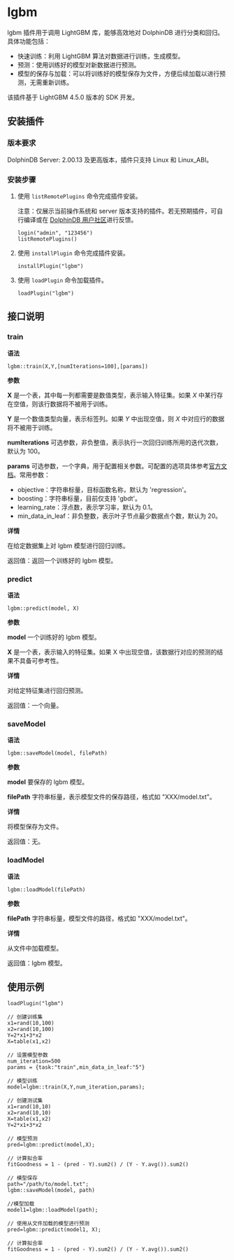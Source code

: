 # lgbm

lgbm 插件用于调用 LightGBM 库，能够高效地对 DolphinDB 进行分类和回归。具体功能包括：

* 快速训练：利用 LightGBM 算法对数据进行训练，生成模型。
* 预测：使用训练好的模型对新数据进行预测。
* 模型的保存与加载：可以将训练好的模型保存为文件，方便后续加载以进行预测，无需重新训练。

该插件基于 LightGBM 4.5.0 版本的 SDK 开发。

## 安装插件

### 版本要求

DolphinDB Server: 2.00.13 及更高版本，插件只支持 Linux 和 Linux\_ABI。

### 安装步骤

1. 使用 `listRemotePlugins` 命令完成插件安装。

   注意：仅展示当前操作系统和 server 版本支持的插件。若无预期插件，可自行编译或在 [DolphinDB
   用户社区](https://ask.dolphindb.cn/)进行反馈。

   ```
   login("admin", "123456")
   listRemotePlugins()
   ```
2. 使用 `installPlugin` 命令完成插件安装。

   ```
   installPlugin("lgbm")
   ```
3. 使用 `loadPlugin` 命令加载插件。

   ```
   loadPlugin("lgbm")
   ```

## 接口说明

### train

**语法**

```
lgbm::train(X,Y,[numIterations=100],[params])
```

**参数**

**X** 是一个表，其中每一列都需要是数值类型，表示输入特征集。如果 *X* 中某行存在空值，则该行数据将不被用于训练。

**Y** 是一个数值类型向量，表示标签列。如果 *Y* 中出现空值，则 *X* 中对应行的数据将不被用于训练。

**numIterations** 可选参数，非负整值，表示执行一次回归训练所用的迭代次数，默认为 100。

**params** 可选参数，一个字典，用于配置相关参数。可配置的选项具体参考[官方文档](https://lightgbm.readthedocs.io/en/latest/Parameters.md)。常用参数：

* objective：字符串标量，目标函数名称，默认为 'regression'。
* boosting：字符串标量，目前仅支持 'gbdt'。
* learning\_rate：浮点数，表示学习率，默认为 0.1。
* min\_data\_in\_leaf：非负整数，表示叶子节点最少数据点个数，默认为 20。

**详情**

在给定数据集上对 lgbm 模型进行回归训练。

返回值：返回一个训练好的 lgbm 模型。

### predict

**语法**

```
lgbm::predict(model, X)
```

**参数**

**model** 一个训练好的 lgbm 模型。

**X** 是一个表，表示输入的特征集。如果 X 中出现空值，该数据行对应的预测的结果不具备可参考性。

**详情**

对给定特征集进行回归预测。

返回值：一个向量。

### saveModel

**语法**

```
lgbm::saveModel(model, filePath)
```

**参数**

**model** 要保存的 lgbm 模型。

**filePath** 字符串标量，表示模型文件的保存路径，格式如 "XXX/model.txt"。

**详情**

将模型保存为文件。

返回值：无。

### loadModel

**语法**

```
lgbm::loadModel(filePath)
```

**参数**

**filePath** 字符串标量，模型文件的路径，格式如 "XXX/model.txt"。

**详情**

从文件中加载模型。

返回值：lgbm 模型。

## 使用示例

```
loadPlugin("lgbm")

// 创建训练集
x1=rand(10,100)
x2=rand(10,100)
Y=2*x1+3*x2
X=table(x1,x2)

// 设置模型参数
num_iteration=500
params = {task:"train",min_data_in_leaf:"5"}

// 模型训练
model=lgbm::train(X,Y,num_iteration,params);

// 创建测试集
x1=rand(10,10)
x2=rand(10,10)
X=table(x1,x2)
Y=2*x1+3*x2

// 模型预测
pred=lgbm::predict(model,X);

// 计算拟合率
fitGoodness = 1 - (pred - Y).sum2() / (Y - Y.avg()).sum2()

// 模型保存
path="/path/to/model.txt";
lgbm::saveModel(model, path)

//模型加载
model1=lgbm::loadModel(path);

// 使用从文件加载的模型进行预测
pred=lgbm::predict(model1, X);

// 计算拟合率
fitGoodness = 1 - (pred - Y).sum2() / (Y - Y.avg()).sum2()
```

